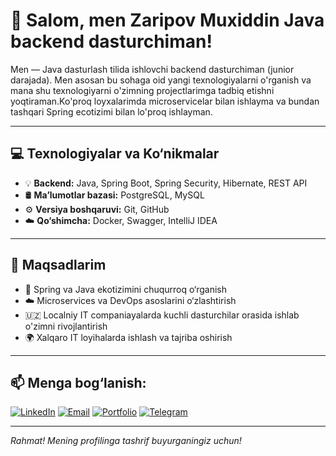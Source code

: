 # 👋 Salom, men Zaripov Muxiddin Java backend dasturchiman!

Men — Java dasturlash tilida ishlovchi backend dasturchiman (junior darajada). Men asosan bu sohaga oid yangi texnologiyalarni o'rganish va mana shu texnologiyarni o'zimning projectlarimga tadbiq etishni yoqtiraman.Ko'proq loyxalarimda microservicelar bilan ishlayma va bundan tashqari Spring ecotizimi bilan lo'proq ishlayman.

---

## 💻 Texnologiyalar va Ko‘nikmalar
- 💡 **Backend:** Java, Spring Boot, Spring Security, Hibernate, REST API
- 🛢 **Ma’lumotlar bazasi:** PostgreSQL, MySQL
- ⚙️ **Versiya boshqaruvi:** Git, GitHub
- ☁️ **Qo‘shimcha:** Docker, Swagger, IntelliJ IDEA

---

## 🎯 Maqsadlarim
- 🔄 Spring va Java ekotizimini chuqurroq o‘rganish
- ☁️ Microservices va DevOps asoslarini o‘zlashtirish
- 🇺🇿 Localniy IT companiayalarda kuchli dasturchilar orasida ishlab o'zimni rivojlantirish
- 🌍 Xalqaro IT loyihalarda ishlash va tajriba oshirish

---

## 📫 Menga bog‘lanish:

[![LinkedIn](https://img.shields.io/badge/LinkedIn-Profile-blue?style=for-the-badge&logo=linkedin)](https://www.linkedin.com/in/muxiddin-zaripov-735b20284/)
[![Email](https://img.shields.io/badge/Email-Gmail-red?style=for-the-badge&logo=gmail)](mailto:muxiddinzaripov1124@gmail.com)
[![Portfolio](https://img.shields.io/badge/Portfolio-View-green?style=for-the-badge&logo=google-drive)](https://drive.google.com/file/d/1DyXtREBx-47uKrXWExPSSicHhnJTTW5q/view?usp=sharing)
[![Telegram](https://img.shields.io/badge/Telegram-@zm__coder-2CA5E0?style=for-the-badge&logo=telegram)](https://t.me/zm_coder)


---

*Rahmat! Mening profilinga tashrif buyurganingiz uchun!*
